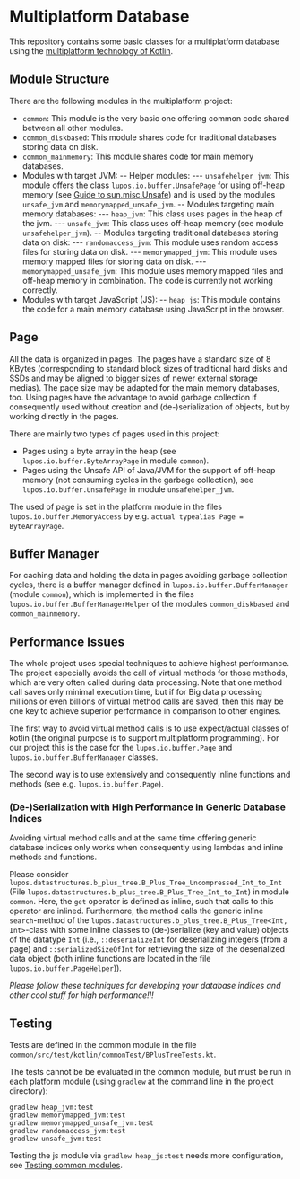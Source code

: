 # Multiplatform Database

This repository contains some basic classes for a multiplatform database using the [multiplatform technology of Kotlin](https://kotlinlang.org/docs/reference/multiplatform.html).

## Module Structure

There are the following modules in the multiplatform project:

- `common`: This module is the very basic one offering common code shared between all other modules.
- `common_diskbased`: This module shares code for traditional databases storing data on disk.
- `common_mainmemory`: This module shares code for main memory databases.
- Modules with target JVM:
-- Helper modules:
--- `unsafehelper_jvm`: This module offers the class `lupos.io.buffer.UnsafePage` for using off-heap memory (see [Guide to sun.misc.Unsafe](https://www.baeldung.com/java-unsafe)) and is used by the modules `unsafe_jvm` and `memorymapped_unsafe_jvm`.
-- Modules targeting main memory databases:
--- `heap_jvm`: This class uses pages in the heap of the jvm.
--- `unsafe_jvm`: This class uses off-heap memory (see module `unsafehelper_jvm`).
-- Modules targeting traditional databases storing data on disk:
--- `randomaccess_jvm`: This module uses random access files for storing data on disk.
--- `memorymapped_jvm`: This module uses memory mapped files for storing data on disk.
--- `memorymapped_unsafe_jvm`: This module uses memory mapped files and off-heap memory in combination. The code is currently not working correctly.
- Modules with target JavaScript (JS): 
-- `heap_js`: This module contains the code for a main memory database using JavaScript in the browser.

## Page

All the data is organized in pages. The pages have a standard size of 8 KBytes (corresponding to standard block sizes of traditional hard disks and SSDs and may be aligned to bigger sizes of newer external storage medias). The page size may be adapted for the main memory databases, too. Using pages have the advantage to avoid garbage collection if consequently used without creation and (de-)serialization of objects, but by working directly in the pages.

There are mainly two types of pages used in this project:
- Pages using a byte array in the heap (see `lupos.io.buffer.ByteArrayPage` in module `common`).
- Pages using the Unsafe API of Java/JVM for the support of off-heap memory (not consuming cycles in the garbage collection), see `lupos.io.buffer.UnsafePage` in module `unsafehelper_jvm`.

The used of page is set in the platform module in the files `lupos.io.buffer.MemoryAccess` by e.g. `actual typealias Page = ByteArrayPage`.

## Buffer Manager

For caching data and holding the data in pages avoiding garbage collection cycles, there is a buffer manager defined in `lupos.io.buffer.BufferManager` (module `common`), which is implemented in the files `lupos.io.buffer.BufferManagerHelper` of the modules `common_diskbased` and `common_mainmemory`.

## Performance Issues

The whole project uses special techniques to achieve highest performance. The project especially avoids the call of virtual methods for those methods, which are very often called during data processing. Note that one method call saves only minimal execution time, but if for Big data processing millions or even billions of virtual method calls are saved, then this may be one key to achieve superior performance in comparison to other engines.

The first way to avoid virtual method calls is to use expect/actual classes of kotlin (the original purpose is to support multiplatform programming). For our project this is the case for the `lupos.io.buffer.Page` and `lupos.io.buffer.BufferManager` classes. 

The second way is to use extensively and consequently inline functions and methods (see e.g. `lupos.io.buffer.Page`). 

### (De-)Serialization with High Performance in Generic Database Indices

Avoiding virtual method calls and at the same time offering generic database indices only works when consequently using lambdas and inline methods and functions.

Please consider `lupos.datastructures.b_plus_tree.B_Plus_Tree_Uncompressed_Int_to_Int` (File `lupos.datastructures.b_plus_tree.B_Plus_Tree_Int_to_Int`) in module `common`. Here, the `get` operator is defined as inline, such that calls to this operator are inlined. Furthermore, the method calls the generic inline `search`-method of the `lupos.datastructures.b_plus_tree.B_Plus_Tree<Int, Int>`-class with some inline classes to (de-)serialize (key and value) objects of the datatype `Int` (i.e., `::deserializeInt` for deserializing integers (from a page) and `::serializedSizeOfInt` for retrieving the size of the deserialized data object (both inline functions are located in the file `lupos.io.buffer.PageHelper`)).

*Please follow these techniques for developing your database indices and other cool stuff for high performance!!!* 

## Testing

Tests are defined in the common module in the file `common/src/test/kotlin/commonTest/BPlusTreeTests.kt`.

The tests cannot be be evaluated in the common module, but must be run in each platform module (using `gradlew` at the command line in the project directory):

```
gradlew heap_jvm:test
gradlew memorymapped_jvm:test
gradlew memorymapped_unsafe_jvm:test
gradlew randomaccess_jvm:test
gradlew unsafe_jvm:test
```

Testing the js module via `gradlew heap_js:test` needs more configuration, see [Testing common modules](https://blog.kotlin-academy.com/testing-common-modules-66b39d641617).